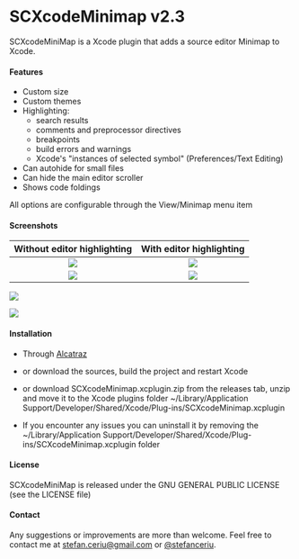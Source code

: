 # SCXcodeMinimap v2.3
SCXcodeMiniMap is a Xcode plugin that adds a source editor Minimap to Xcode.

#### Features

- Custom size
- Custom themes
- Highlighting:
    - search results 
    - comments and preprocessor directives
    - breakpoints
    - build errors and warnings
    - Xcode's "instances of selected symbol" (Preferences/Text Editing)
- Can autohide for small files
- Can hide the main editor scroller
- Shows code foldings

All options are configurable through the View/Minimap menu item

#### Screenshots
Without editor highlighting |  With editor highlighting
:--------------------------:|:--------------------------:
![](https://drive.google.com/uc?export=download&id=0ByLCkUO90ltoakt2SGFVendkLTg)  | ![](https://drive.google.com/uc?export=download&id=0ByLCkUO90ltoSnBuS2R3SDNHM3M)  |
![](https://drive.google.com/uc?export=download&id=0ByLCkUO90ltodHUwS3U1ZlV4NFU)  | ![](https://drive.google.com/uc?export=download&id=0ByLCkUO90ltoZWYtdnhRVFRDeU0)  |

![](https://drive.google.com/uc?export=download&id=0ByLCkUO90ltoN3Z1bl9aMS1zd1E)

![](https://drive.google.com/uc?export=download&id=0ByLCkUO90ltoMnQ0c3h3djZWU00)

#### Installation
- Through [Alcatraz](https://github.com/alcatraz/Alcatraz)

- or download the sources, build the project and restart Xcode

- or download SCXcodeMinimap.xcplugin.zip from the releases tab, unzip and move it to the  Xcode plugins folder ~/Library/Application Support/Developer/Shared/Xcode/Plug-ins/SCXcodeMinimap.xcplugin

- If you encounter any issues you can uninstall it by removing the ~/Library/Application Support/Developer/Shared/Xcode/Plug-ins/SCXcodeMinimap.xcplugin folder
 
#### License
SCXcodeMiniMap is released under the GNU GENERAL PUBLIC LICENSE (see the LICENSE file)

#### Contact
Any suggestions or improvements are more than welcome. Feel free to contact me at [stefan.ceriu@gmail.com](mailto:stefan.ceriu@gmail.com) or [@stefanceriu](https://twitter.com/stefanceriu).
